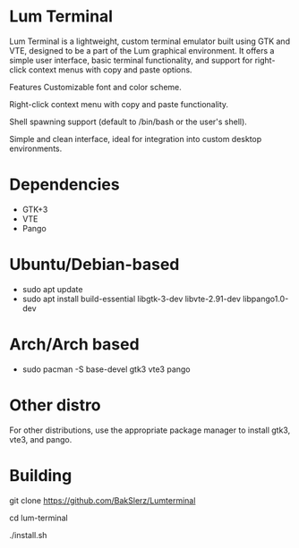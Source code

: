 # Lum Terminal
Lum Terminal is a lightweight, custom terminal emulator built using GTK and VTE, designed to be a part of the Lum graphical environment. It offers a simple user interface, basic terminal functionality, and support for right-click context menus with copy and paste options.

Features
Customizable font and color scheme.

Right-click context menu with copy and paste functionality.

Shell spawning support (default to /bin/bash or the user's shell).

Simple and clean interface, ideal for integration into custom desktop environments.

# Dependencies
* GTK+3
* VTE
* Pango

# Ubuntu/Debian-based 

* sudo apt update
* sudo apt install build-essential libgtk-3-dev libvte-2.91-dev libpango1.0-dev

# Arch/Arch based

* sudo pacman -S base-devel gtk3 vte3 pango

# Other distro

For other distributions, use the appropriate package manager to install gtk3, vte3, and pango.

# Building

git clone https://github.com/BakSlerz/Lumterminal

cd lum-terminal

./install.sh

